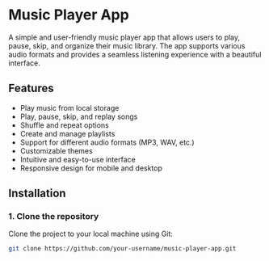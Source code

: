 # Music Player App

A simple and user-friendly music player app that allows users to play, pause, skip, and organize their music library. The app supports various audio formats and provides a seamless listening experience with a beautiful interface.

## Features

- Play music from local storage
- Play, pause, skip, and replay songs
- Shuffle and repeat options
- Create and manage playlists
- Support for different audio formats (MP3, WAV, etc.)
- Customizable themes
- Intuitive and easy-to-use interface
- Responsive design for mobile and desktop

## Installation

### 1. Clone the repository
Clone the project to your local machine using Git:

```bash
git clone https://github.com/your-username/music-player-app.git
